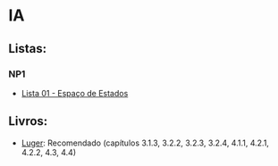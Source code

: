 # IA

## Listas:
### NP1
- [Lista 01 - Espaço de Estados](ia_files/listas/01/lista01IA.pdf)
<!--
### NP2
- [Lista 02 - Heurística de Avaliação](ia_files/listas/02/lista02IA.pdf)
- [Lista 03 - Busca da Melhor Escolha](ia_files/listas/03/lista03IA.pdf)
- [Lista 04 - Jogos](ia_files/listas/04/lista04IA.pdf)
-->
## Livros:

- [Luger](https://www.amazon.com.br/Intelig%C3%AAncia-artificial-George-Luger/dp/8581435505): Recomendado (capítulos 3.1.3, 3.2.2, 3.2.3, 3.2.4, 4.1.1, 4.2.1, 4.2.2, 4.3, 4.4)
